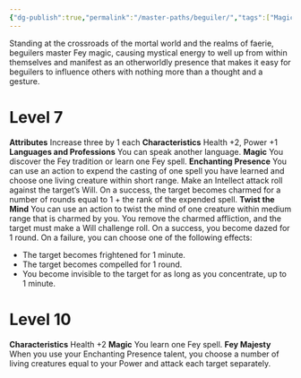 ```yaml
---
{"dg-publish":true,"permalink":"/master-paths/beguiler/","tags":["Magic"]}
---
```


Standing at the crossroads of the mortal world and the realms of faerie, beguilers master Fey magic, causing mystical energy to well up from within themselves and manifest as an otherworldly presence that makes it easy for beguilers to influence others with nothing more than a thought and a gesture.
# Level 7
**Attributes** Increase three by 1 each
**Characteristics** Health +2, Power +1
**Languages and Professions** You can speak another language.
**Magic** You discover the Fey tradition or learn one Fey spell.
**Enchanting Presence** You can use an action to expend the casting of one spell you have learned and choose one living creature within short range. Make an Intellect attack roll against the target’s Will. On a success, the target becomes charmed for a number of rounds equal to 1 + the rank of the expended spell.
**Twist the Mind** You can use an action to twist the mind of one creature within medium range that is charmed by you. You remove the charmed affliction, and the target must make a Will challenge roll. On a success, you become dazed for 1 round. On a failure, you can choose one of the following effects:
- The target becomes frightened for 1 minute.
- The target becomes compelled for 1 round.
- You become invisible to the target for as long as you concentrate, up to 1 minute.
# Level 10
**Characteristics** Health +2
**Magic** You learn one Fey spell.
**Fey Majesty** When you use your Enchanting Presence talent, you choose a number of living creatures equal to your Power and attack each target separately.